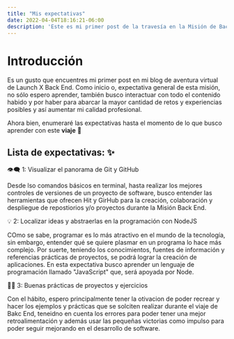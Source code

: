 ```yaml
---
title: "Mis expectativas"
date: 2022-04-04T18:16:21-06:00
description: 'Este es mi primer post de la travesía en la Misión de Backend con Node JS de Launch X.'
---
```


# Introducción
Es un gusto que encuentres mi primer post en mi blog de aventura virtual de Launch X Back End.
Como inicio o, expectativa general de esta misión, no sólo espero aprender, también busco interactuar con todo el contenido habido y por haber para abarcar la mayor cantidad de retos y experiencias posibles y así aumentar mi calidad profesional.

Ahora bien, enumeraré las expectativas hasta el momento de lo que busco aprender con este __viaje__ 🌟

## Lista de expectativas: ✨

<summary>👁‍🗨 1: Visualizar el panorama de Git y GitHub</summary>
<p>Desde lso comandos básicos en terminal, hasta realizar los mejores controles de versiones de un proyecto de software, busco entender las herramientas que ofrecen Hit y GirHub para la creación, colaboración y despliegue de repostiorios y/o proyectos durante la Misión Back End.</p>
</details>
         
         

<summary>💡 2: Localizar ideas y abstraerlas en la programación con NodeJS</summary>
<p>COmo se sabe, programar es lo más atractivo en el mundo de la tecnología, sin embargo, entender qué se quiere plasmar en un programa lo hace más complejo. Por suerte, teniendo los conocimientos, fuentes de información y referencias prácticas de proyectos, se podrá lograr la creación de aplicaciones. En esta expectativa busco aprender un lenguaje de programación llamado "JavaScript" que, será apoyada por Node.</p>
</details>
         

<summary>✍🏼 3: Buenas prácticas de proyectos y ejercicios </summary>
<p>Con el hábito, espero principalmente tener la otivacion de poder recrear y hacer los ejemplos y prácticas que se solciten realizar durante el viaje de Bakc End, teneidno en cuenta los errores para poder tener una mejor retroalimentación y además usar las pequeñas victorias como impulso para poder seguir mejorando en el desarrollo de software.</p>
</details>
